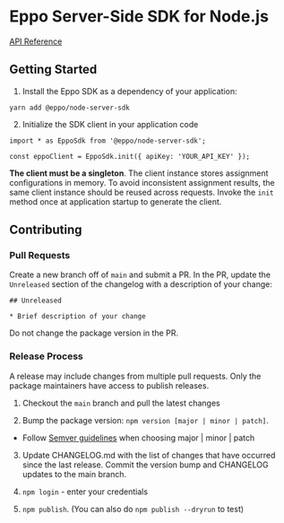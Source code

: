 # Eppo Server-Side SDK for Node.js
[API Reference](./docs/node-server-sdk.md)

## Getting Started

1) Install the Eppo SDK as a dependency of your application:

```
yarn add @eppo/node-server-sdk
```

2) Initialize the SDK client in your application code

```
import * as EppoSdk from '@eppo/node-server-sdk';

const eppoClient = EppoSdk.init({ apiKey: 'YOUR_API_KEY' });
```

**The client must be a singleton**. The client instance stores assignment configurations in memory. To avoid inconsistent assignment results, the same client instance should be reused across requests. Invoke the `init` method once at application startup to generate the client.

## Contributing

### Pull Requests

Create a new branch off of `main` and submit a PR. In the PR, update the `Unreleased` section of the changelog with a description of your change:

```
## Unreleased

* Brief description of your change
```

Do not change the package version in the PR.

### Release Process
A release may include changes from multiple pull requests. Only the package maintainers have access to publish releases.

1) Checkout the `main` branch and pull the latest changes

2) Bump the package version: `npm version [major | minor | patch]`.

  - Follow [Semver guidelines](https://semver.org/) when choosing major | minor | patch

3) Update CHANGELOG.md with the list of changes that have occurred since the last release. Commit the version bump and CHANGELOG updates to the main branch.

4) `npm login` - enter your credentials

5) `npm publish`. (You can also do `npm publish --dryrun` to test)
